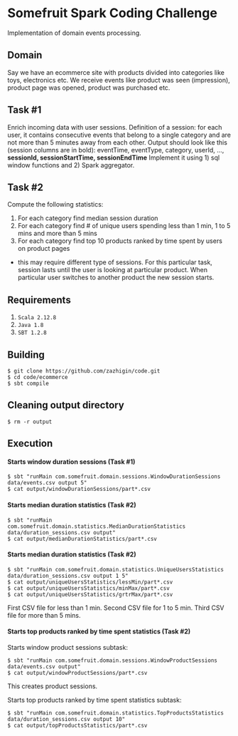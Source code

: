 Somefruit Spark Coding Challenge
================================

Implementation of domain events processing.

Domain
------

Say we have an ecommerce site with products divided into categories like toys, electronics etc. We receive events like product was seen (impression), product page was opened, product was purchased etc.

Task #1
-------
Enrich incoming data with user sessions. Definition of a session: for each user, it contains consecutive events that belong to a single category and are not more than 5 minutes away from each other. Output should look like this (session columns are in bold):
eventTime, eventType, category, userId, ..., ​**sessionId, sessionStartTime, sessionEndTime** Implement it using 1) sql window functions and 2) Spark aggregator.

Task #2
-------
Compute the following statistics:
1. For each category find median session duration
2. For each category find # of unique users spending less than 1 min, 1 to 5 mins and more
than 5 mins
3. For each category find top 10 products ranked by time spent by users on product pages
  - this may require different type of sessions. For this particular task, session lasts until the user is looking at particular product. When particular user switches to another product the new session starts.

Requirements
------------

1. `Scala 2.12.8`
2. `Java 1.8`
3. `SBT 1.2.8`

Building
--------

```
$ git clone https://github.com/zazhigin/code.git
$ cd code/ecommerce
$ sbt compile
```

Cleaning output directory
-------------------------

```
$ rm -r output
```

Execution
---------

#### Starts window duration sessions (Task #1)
```
$ sbt "runMain com.somefruit.domain.sessions.WindowDurationSessions data/events.csv output 5"
$ cat output/windowDurationSessions/part*.csv
```

#### Starts median duration statistics (Task #2)
```
$ sbt "runMain com.somefruit.domain.statistics.MedianDurationStatistics data/duration_sessions.csv output"
$ cat output/medianDurationStatistics/part*.csv
```

#### Starts median duration statistics (Task #2)
```
$ sbt "runMain com.somefruit.domain.statistics.UniqueUsersStatistics data/duration_sessions.csv output 1 5"
$ cat output/uniqueUsersStatistics/lessMin/part*.csv
$ cat output/uniqueUsersStatistics/minMax/part*.csv
$ cat output/uniqueUsersStatistics/grtrMax/part*.csv
```
First CSV file for less than 1 min. Second CSV file for 1 to 5 min. Third CSV file for more than 5 mins.

#### Starts top products ranked by time spent statistics (Task #2)
Starts window product sessions subtask:
```
$ sbt "runMain com.somefruit.domain.sessions.WindowProductSessions data/events.csv output"
$ cat output/windowProductSessions/part*.csv
```
This creates product sessions.

Starts top products ranked by time spent statistics subtask:
```
$ sbt "runMain com.somefruit.domain.statistics.TopProductsStatistics data/duration_sessions.csv output 10"
$ cat output/topProductsStatistics/part*.csv
```
